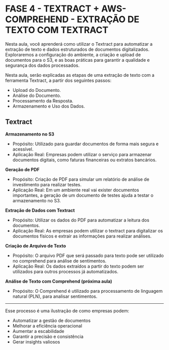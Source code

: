 # FASE 4 - TEXTRACT + AWS-COMPREHEND - EXTRAÇÃO DE TEXTO COM TEXTRACT

Nesta aula, você aprenderá como utilizar o Textract para automatizar a extração de texto e dados estruturados de documentos digitalizados. Exploraremos a configuração do ambiente, a criação e upload de documentos para o S3, e as boas práticas para garantir a qualidade e segurança dos dados processados.
            
Nesta aula, serão explicadas as etapas de uma extração de texto com a ferramenta Textract, a partir dos seguintes passos:

* Upload do Documento.
* Análise do Documento.
* Processamento da Resposta.
* Armazenamento e Uso dos Dados.

## Textract

**Armazenamento no S3**

* Propósito: Utilizado para guardar documentos de forma mais segura e acessível.
* Aplicação Real: Empresas podem utilizar o serviço para armazenar documentos digitais, como faturas financeiras ou extratos bancários.

**Geração de PDF**

* Propósito: Criação de PDF para simular um relatório de análise de investimento para realizar testes.
* Aplicação Real: Em um ambiente real vai exister documentos importantes, a geração de um documento de testes ajuda a testar o armazenamento no S3.

**Extração de Dados com Textract**

* Propósito: Utilizar os dados do PDF para automatizar a leitura dos documentos.
* Aplicação Real: As empresas podem utilizar o textract para digitalizar os documentos físicos e extrair as informações para realizar análises.

**Criação de Arquivo de Texto**

* Propósito: O arquivo PDF que será passado para texto pode ser utilizado no comprehend para análise de sentimentos.
* Aplicação Real: Os dados extraídos a partir do texto podem ser utilizados para outros processos já automatizados.

**Análise de Texto com Comprehend (próxima aula)**

* Propósito: O Comprehend é utilizado para processamento de linguagem natural (PLN), para analisar sentimentos.

---

Esse processo é uma ilustração de como empresas podem:

* Automatizar a gestão de documentos
* Melhorar a eficiência operacional 
* Aumentar a escabilidade
* Garantir a precisão e consistência
* Gerar insights valiosos
